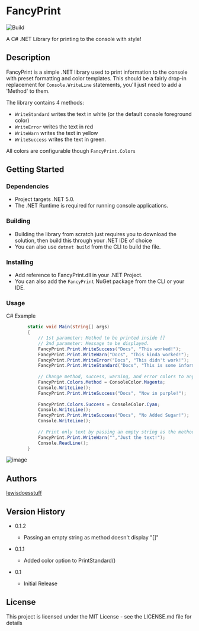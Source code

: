# FancyPrint
![Build](https://github.com/lewisdoesstuff/FancyPrint/actions/workflows/dotnet.yml/badge.svg)


A C# .NET Library for printing to the console with style!

## Description

FancyPrint is a simple .NET library used to print information to the console with preset formatting and color templates.
This should be a fairly drop-in replacement for `Console.WriteLine` statements, you'll just need to add a 'Method' to them.

The library contains 4 methods:
  - `WriteStandard` writes the text in white (or the default console foreground color)
  - `WriteError` writes the text in red 
  - `WriteWarn` writes the text in yellow
  - `WriteSuccess` writes the text in green.

All colors are configurable though `FancyPrint.Colors`

## Getting Started

### Dependencies

* Project targets .NET 5.0.
* The .NET Runtime is required for running console applications.

### Building

* Building the library from scratch just requires you to download the solution, then build this through your .NET IDE of choice
* You can also use `dotnet build` from the CLI to build the file.

### Installing

* Add reference to FancyPrint.dll in your .NET Project.
* You can also add the `FancyPrint` NuGet package from the CLI or your IDE.

### Usage

C# Example
```c#
        static void Main(string[] args)
        {
            // 1st parameter: Method to be printed inside []
            // 2nd parameter: Message to be displayed.
            FancyPrint.Print.WriteSuccess("Docs", "This worked!");
            FancyPrint.Print.WriteWarn("Docs", "This kinda worked!");
            FancyPrint.Print.WriteError("Docs", "This didn't work!");
            FancyPrint.Print.WriteStandard("Docs", "This is some information.");
           
            // Change method, success, warning, and error colors to anything you wish! 
            FancyPrint.Colors.Method = ConsoleColor.Magenta;
            Console.WriteLine();
            FancyPrint.Print.WriteSuccess("Docs", "Now in purple!");
            
            FancyPrint.Colors.Success = ConsoleColor.Cyan;
            Console.WriteLine();
            FancyPrint.Print.WriteSuccess("Docs", "No Added Sugar!");
            Console.WriteLine();
            
            // Print only text by passing an empty string as the method
            FancyPrint.Print.WriteWarn("","Just the text!");
            Console.ReadLine();
        }
```
![image](https://user-images.githubusercontent.com/8160191/145424125-7f9baab8-d47b-49a5-9931-a46f501b74b1.png)

## Authors

[lewisdoesstuff](https://github.com/lewisdoesstuff)

## Version History

* 0.1.2
  * Passing an empty string as method doesn't display "[]"

* 0.1.1
    * Added color option to PrintStandard()

* 0.1
    * Initial Release

## License

This project is licensed under the MIT License - see the LICENSE.md file for details
